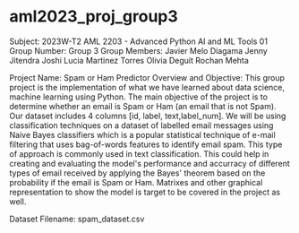 # aml2023_proj_group3

Subject: 2023W-T2 AML 2203 - Advanced Python AI and ML Tools 01
Group Number: Group 3
Group Members:
    Javier Melo Diagama
    Jenny Jitendra Joshi
    Lucia Martinez Torres
    Olivia Deguit
    Rochan Mehta

Project Name: Spam or Ham Predictor
Overview and Objective:
    This group project is the implementation of what we have learned about data science, machine learning using Python. The main objective of the project is to determine whether an email is Spam or Ham (an email that is not Spam). Our dataset includes 4 columns [id, label, text,label_num].
    We will be using classification techniques on a dataset of labelled email messages using Naive Bayes classifiers which is a popular statistical technique of e-mail filtering that uses bag-of-words features to identify email spam. This type of approach is commonly used in text classification. This could help in creating and evaluating the model's performance and accurracy of different types of email received by applying the Bayes' theorem based on the probability if the email is Spam or Ham. Matrixes and other graphical representation to show the model is target to be covered in the project as well.
    
Dataset Filename: spam_dataset.csv
